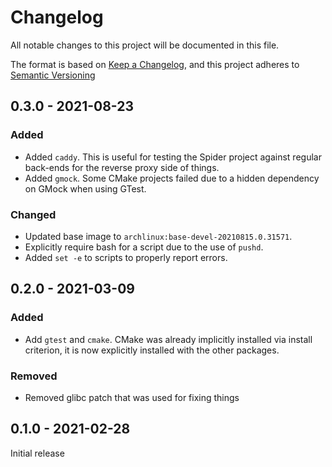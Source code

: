 # Changelog

All notable changes to this project will be documented in this file.

The format is based on [Keep a Changelog](https://keepachangelog.com/en/1.0.0/),
and this project adheres to [Semantic Versioning](https://semver.org/spec/v2.0.0.html)

## 0.3.0 - 2021-08-23

### Added

- Added `caddy`. This is useful for testing the Spider project against regular back-ends for the reverse proxy side of things.
- Added `gmock`. Some CMake projects failed due to a hidden dependency on GMock when using GTest.

### Changed

- Updated base image to `archlinux:base-devel-20210815.0.31571`.
- Explicitly require bash for a script due to the use of `pushd`.
- Added `set -e` to scripts to properly report errors.

## 0.2.0 - 2021-03-09
### Added

- Add `gtest` and `cmake`. CMake was already implicitly installed via install criterion, it is now explicitly installed with the other packages.

### Removed

- Removed glibc patch that was used for fixing things

## 0.1.0 - 2021-02-28

Initial release

